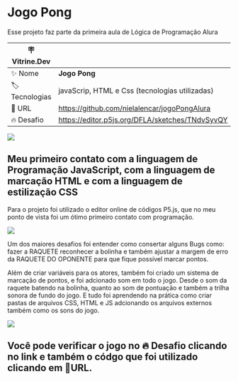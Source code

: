 # Jogo Pong

Esse projeto faz parte da primeira aula de Lógica de Programação Alura

| :placard: Vitrine.Dev |     |
| -------------  | --- |
| :sparkles: Nome        | **Jogo Pong**
| :label: Tecnologias | javaScrip, HTML e Css (tecnologias utilizadas)
| :rocket: URL         | https://github.com/nielalencar/jogoPongAlura
| :fire: Desafio     | https://editor.p5js.org/DFLA/sketches/TNdvSyvQY

<!-- Inserir imagem com a #vitrinedev ao final do link -->
![](https://github.com/nielalencar/modelo-para-projetos-vitrine-dev/assets/129704411/d3a37277-ece7-4715-938b-6a4ba2759f66#vitrinedev)

## Meu primeiro contato com a linguagem de Programação JavaScript, com a linguagem de marcação HTML e com a linguagem de estilização CSS
Para o projeto foi utilizado o editor online de códigos P5.js, que no meu ponto de vista foi um ótimo primeiro contato com programação.

![](https://github.com/nielalencar/jogoPongAlura/assets/129704411/4a9339d7-c872-4a52-8566-b4c45f49cd4d)

Um dos maiores desafios foi entender como consertar alguns Bugs como: fazer a RAQUETE reconhecer a bolinha e também ajustar a margem de erro da RAQUETE DO OPONENTE para que fique possível marcar pontos.

Além de criar variáveis para os atores, também foi criado um sistema de marcação de pontos, e foi adcionado som em todo o jogo.
Desde o som da raquete batendo na bolinha, quanto ao som de pontuação e também a trilha sonora de fundo do jogo.
E tudo foi aprendendo na prática como criar pastas de arquivos CSS, HTML e JS adcionando os arquivos externos também como os sons do jogo.

![](https://github.com/nielalencar/jogoPongAlura/assets/129704411/aeb49d95-42a6-4260-8b91-83ef8f341100)

## Você pode verificar o jogo no :fire: Desafio clicando no link e também o códgo que foi utilizado clicando em :rocket:URL.
